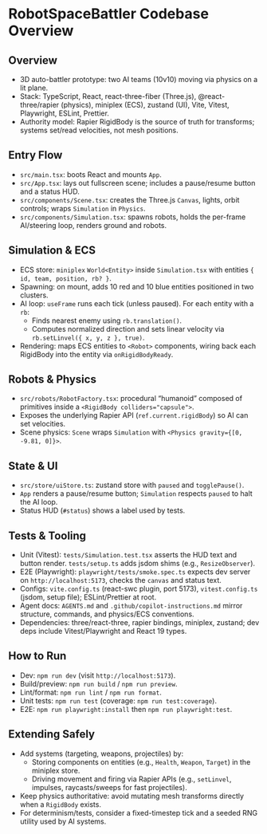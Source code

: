 # RobotSpaceBattler Codebase Overview

## Overview

- 3D auto-battler prototype: two AI teams (10v10) moving via physics on a lit plane.
- Stack: TypeScript, React, react-three-fiber (Three.js), @react-three/rapier (physics), miniplex (ECS), zustand (UI), Vite, Vitest, Playwright, ESLint, Prettier.
- Authority model: Rapier RigidBody is the source of truth for transforms; systems set/read velocities, not mesh positions.

## Entry Flow

- `src/main.tsx`: boots React and mounts `App`.
- `src/App.tsx`: lays out fullscreen scene; includes a pause/resume button and a status HUD.
- `src/components/Scene.tsx`: creates the Three.js `Canvas`, lights, orbit controls; wraps `Simulation` in `Physics`.
- `src/components/Simulation.tsx`: spawns robots, holds the per-frame AI/steering loop, renders ground and robots.

## Simulation & ECS

- ECS store: `miniplex` `World<Entity>` inside `Simulation.tsx` with entities `{ id, team, position, rb? }`.
- Spawning: on mount, adds 10 red and 10 blue entities positioned in two clusters.
- AI loop: `useFrame` runs each tick (unless paused). For each entity with a `rb`:
  - Finds nearest enemy using `rb.translation()`.
  - Computes normalized direction and sets linear velocity via `rb.setLinvel({ x, y, z }, true)`.
- Rendering: maps ECS entities to `<Robot>` components, wiring back each RigidBody into the entity via `onRigidBodyReady`.

## Robots & Physics

- `src/robots/RobotFactory.tsx`: procedural “humanoid” composed of primitives inside a `<RigidBody colliders="capsule">`.
- Exposes the underlying Rapier API (`ref.current.rigidBody`) so AI can set velocities.
- Scene physics: `Scene` wraps `Simulation` with `<Physics gravity={[0, -9.81, 0]}>`.

## State & UI

- `src/store/uiStore.ts`: zustand store with `paused` and `togglePause()`.
- `App` renders a pause/resume button; `Simulation` respects `paused` to halt the AI loop.
- Status HUD (`#status`) shows a label used by tests.

## Tests & Tooling

- Unit (Vitest): `tests/Simulation.test.tsx` asserts the HUD text and button render. `tests/setup.ts` adds jsdom shims (e.g., `ResizeObserver`).
- E2E (Playwright): `playwright/tests/smoke.spec.ts` expects dev server on `http://localhost:5173`, checks the `canvas` and status text.
- Configs: `vite.config.ts` (react-swc plugin, port 5173), `vitest.config.ts` (jsdom, setup file); ESLint/Prettier at root.
- Agent docs: `AGENTS.md` and `.github/copilot-instructions.md` mirror structure, commands, and physics/ECS conventions.
- Dependencies: three/react-three, rapier bindings, miniplex, zustand; dev deps include Vitest/Playwright and React 19 types.

## How to Run

- Dev: `npm run dev` (visit `http://localhost:5173`).
- Build/preview: `npm run build` / `npm run preview`.
- Lint/format: `npm run lint` / `npm run format`.
- Unit tests: `npm run test` (coverage: `npm run test:coverage`).
- E2E: `npm run playwright:install` then `npm run playwright:test`.

## Extending Safely

- Add systems (targeting, weapons, projectiles) by:
  - Storing components on entities (e.g., `Health`, `Weapon`, `Target`) in the miniplex store.
  - Driving movement and firing via Rapier APIs (e.g., `setLinvel`, impulses, raycasts/sweeps for fast projectiles).
- Keep physics authoritative: avoid mutating mesh transforms directly when a `RigidBody` exists.
- For determinism/tests, consider a fixed-timestep tick and a seeded RNG utility used by AI systems.

